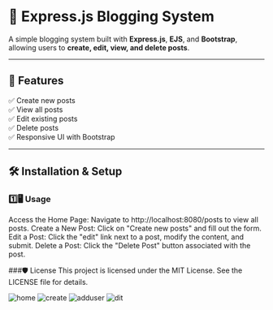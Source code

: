 # 📝 Express.js Blogging System

A simple blogging system built with **Express.js**, **EJS**, and **Bootstrap**, allowing users to **create, edit, view, and delete posts**.

---

## 📌 Features
✅ Create new posts  
✅ View all posts  
✅ Edit existing posts  
✅ Delete posts  
✅ Responsive UI with Bootstrap  

---

## 🛠️ Installation & Setup

### 1️⃣🖥️ Usage
Access the Home Page: Navigate to http://localhost:8080/posts to view all posts.
Create a New Post: Click on "Create new posts" and fill out the form.
Edit a Post: Click the "edit" link next to a post, modify the content, and submit.
Delete a Post: Click the "Delete Post" button associated with the post.

###🛡️ License
This project is licensed under the MIT License. See the LICENSE file for details.

![home](https://github.com/user-attachments/assets/521fc4de-861e-4ba1-8ecb-f4888816c7b3)
![create](https://github.com/user-attachments/assets/4e5d17f8-a270-4072-95d3-8f6c04ba2003)
![adduser](https://github.com/user-attachments/assets/826ab93d-e0fc-41d4-b288-dab635cb175b)
![dit](https://github.com/user-attachments/assets/ffe13883-d0e0-43a7-aa27-7aad406a05a5)

